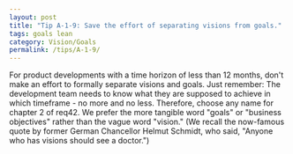 ```yaml
---
layout: post
title: "Tip A-1-9: Save the effort of separating visions from goals."
tags: goals lean
category: Vision/Goals
permalink: /tips/A-1-9/
---
```

For product developments with a time horizon of less than 12 months, don't make an effort to formally separate visions and goals. Just remember: The development team needs to know what they are supposed to achieve in which timeframe - no more and no less. Therefore, choose any name for chapter 2 of req42. We prefer the more tangible word "goals" or "business objectives" rather than the vague word "vision." (We recall the now-famous quote by former German Chancellor Helmut Schmidt, who said, "Anyone who has visions should see a doctor.")
